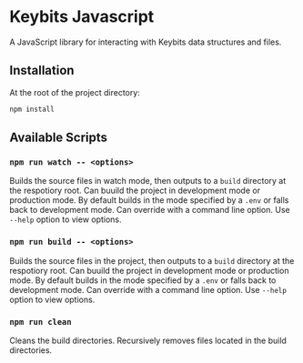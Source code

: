 # Keybits Javascript

A JavaScript library for interacting with Keybits data structures and files.

## Installation

At the root of the project directory:

```bash
npm install
```

## Available Scripts

### `npm run watch -- <options>`

Builds the source files in watch mode, then outputs to a `build` directory at
the respotiory root. Can buuild the project in development mode or production
mode. By default builds in the mode specified by a `.env` or falls back to
development mode. Can override with a command line option. Use `--help` option
to view options.

### `npm run build -- <options>`

Builds the source files in the project, then outputs to a `build` directory at
the respotiory root. Can buuild the project in development mode or production
mode. By default builds in the mode specified by a `.env` or falls back to
development mode. Can override with a command line option. Use `--help` option
to view options.

### `npm run clean`

Cleans the build directories. Recursively removes files
located in the build directories.
